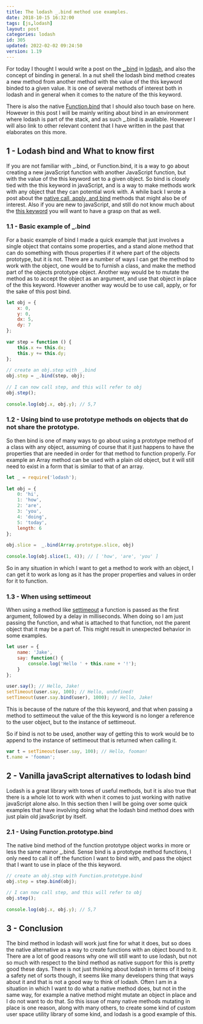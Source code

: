 ```yaml
---
title: The lodash _.bind method use examples.
date: 2018-10-15 16:32:00
tags: [js,lodash]
layout: post
categories: lodash
id: 305
updated: 2022-02-02 09:24:50
version: 1.19
---
```


For today I thought I would write a post on the [\_.bind](https://lodash.com/docs/4.17.10#bind) in [lodash](https://lodash.com/), and also the concept of binding in general. In a nut shell the lodash bind method creates a new method from another method with the value of the this keyword binded to a given value. It is one of several methods of interest both in lodash and in general when it comes to the nature of the this keyword. 

There is also the native [Function.bind](https://developer.mozilla.org/en-US/docs/Web/JavaScript/Reference/Global_objects/Function/bind) that I should also touch base on here. However in this post I will be mainly writing about bind in an environment where lodash is part of the stack, and as such \_.bind is available. However I will also link to other relevant content that I have written in the past that elaborates on this more.

<!-- more -->

## 1 - Lodash bind and What to know first

If you are not familiar with \_.bind, or Function.bind, it is a way to go about creating a new javaScript function with another JavaScript function, but with the value of the this keyword set to a given object. So bind is closely tied with the this keyword in javaScript, and is a way to make methods work with any object that they can potential work with. A while back I wrote a post about the [native call, apply, and bind](/2017/09/21/js-call-apply-and-bind/) methods that might also be of interest. Also if you are new to javaScript, and still do not know much about the [this keyword](/2017/04/14/js-this-keyword/) you will want to have a grasp on that as well.

### 1.1 - Basic example of \_.bind

For a basic example of bind I made a quick example that just involves a single object that contains some properties, and a stand alone method that can do something with thous properties if it where part of the objects prototype, but it is not. There are a number of ways I can get the method to work with the object, one would be to furnish a class, and make the method part of the objects prototype object. Another way would be to mutate the method as to accept the object as an argument, and use that object in place of the this keyword. However another way would be to use call, apply, or for the sake of this post bind.

```js
let obj = {
    x: 0,
    y: 0,
    dx: 5,
    dy: 7
};
 
var step = function () {
    this.x += this.dx;
    this.y += this.dy;
};
 
// create an obj.step with _.bind
obj.step = _.bind(step, obj);
 
// I can now call step, and this will refer to obj
obj.step();
 
console.log(obj.x, obj.y); // 5,7
```

### 1.2 - Using bind to use prototype methods on objects that do not share the prototype.

So then bind is one of many ways to go about using a prototype method of a class with any object, assuming of course that it just happens to have the properties that are needed in order for that method to function properly. For example an Array method can be used with a plain old object, but it will still need to exist in a form that is similar to that of an array.

```js
let _ = require('lodash');
 
let obj = {
    0: 'hi',
    1: 'how',
    2: 'are',
    3: 'you',
    4: 'doing',
    5: 'today',
    length: 6
};
 
obj.slice =  _.bind(Array.prototype.slice, obj)
 
console.log(obj.slice(1, 4)); // [ 'how', 'are', 'you' ]
```

So in any situation in which I want to get a method to work with an object, I can get it to work as long as it has the proper properties and values in order for it to function.



### 1.3 - When using settimeout

When using a method like [settimeout](/2018/12/06/js-settimeout/) a function is passed as the first argument, followed by a delay in milliseconds. When doing so I am just passing the function, and what is attached to that function, not the parent object that it may be a part of. This might result in unexpected behavior in some examples.

```js
let user = {
    name: 'Jake',
    say: function() {
        console.log('Hello ' + this.name + '!');
    }
};
 
user.say(); // Hello, Jake!
setTimeout(user.say, 100); // Hello, undefined!
setTimeout(user.say.bind(user), 1000); // Hello, Jake!
```

This is because of the nature of the this keyword, and that when passing a method to settimeout the value of the this keyword is no longer a reference to the user object, but to the instance of settimeout.

So if bind is not to be used, another way of getting this to work would be to append to the instance of settimeout that is returned when calling it.

```js
var t = setTimeout(user.say, 100); // Hello, fooman!
t.name = 'fooman';
```

## 2 - Vanilla javaScript alternatives to lodash bind

Lodash is a great library with tones of useful methods, but it is also true that there is a whole lot to work with when it comes to just working with native javaScript alone also. In this section then I will be going over some quick examples that have involving doing what the lodash bind method does with just plain old javaScript by itself.

### 2.1 - Using Function.prototype.bind

The native bind method of the function prototype object works in more or less the same manor \_.bind. Sense bind is a prototype method functions, I only need to call it off the function I want to bind with, and pass the object that I want to use in place of the this keyword.

```js
// create an obj.step with Function.prototype.bind
obj.step = step.bind(obj);
 
// I can now call step, and this will refer to obj
obj.step();
 
console.log(obj.x, obj.y); // 5,7
```

## 3 - Conclusion

The bind method in lodash will work just fine for what it does, but so does the native alternative as a way to create functions with an object bound to it. There are a lot of good reasons why one will still want to use lodash, but not so much with respect to the bind method as native support for this is pretty good these days. There is not just thinking about lodash in terms of it being a safety net of sorts though, it seems like many developers thing that ways about it and that is not a good way to think of lodash. Often I am in a situation in which I want to do what a native method does, but not in the same way, for example a native method might mutate an object in place and I do not want to do that. So this issue of many native methods mutating in place is one reason, along with many others, to create some kind of custom user space utility library of some kind, and lodash is a good example of this.



